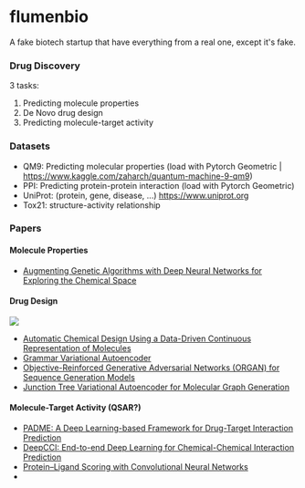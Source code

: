 # flumenbio
A fake biotech startup that have everything from a real one, except it's fake.

### Drug Discovery
3 tasks:

1. Predicting molecule properties
2. De Novo drug design
3. Predicting molecule-target activity

### Datasets
- QM9: Predicting molecular properties (load with Pytorch Geometric | https://www.kaggle.com/zaharch/quantum-machine-9-qm9)
- PPI: Predicting protein-protein interaction (load with Pytorch Geometric)
- UniProt: (protein, gene, disease, ...) https://www.uniprot.org
- Tox21: structure-activity relationship


### Papers

#### Molecule Properties
- [Augmenting Genetic Algorithms with Deep Neural Networks for Exploring the Chemical Space](https://arxiv.org/abs/1909.11655)


#### Drug Design
![](https://pocket-image-cache.com//filters:format(jpg):extract_focal()/https%3A%2F%2Fmiro.medium.com%2Fmax%2F1400%2F1*kRVBrKwcxITa8PRJFtyqLg.png)

- [Automatic Chemical Design Using a Data-Driven Continuous Representation of Molecules](https://pubs.acs.org/doi/full/10.1021/acscentsci.7b00572)
- [Grammar Variational Autoencoder](https://arxiv.org/pdf/1703.01925.pdf)
- [Objective-Reinforced Generative Adversarial Networks (ORGAN) for Sequence Generation Models](https://arxiv.org/pdf/1705.10843.pdf)
- [Junction Tree Variational Autoencoder for Molecular Graph Generation](https://arxiv.org/abs/1802.04364)



#### Molecule-Target Activity (QSAR?)
- [PADME: A Deep Learning-based Framework for Drug-Target Interaction Prediction](https://arxiv.org/abs/1807.09741)
- [DeepCCI: End-to-end Deep Learning for Chemical-Chemical Interaction Prediction](https://arxiv.org/abs/1704.08432)
- [Protein–Ligand Scoring with Convolutional Neural Networks](https://pubs.acs.org/doi/10.1021/acs.jcim.6b00740)
- 
